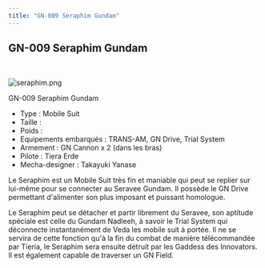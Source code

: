 ```yaml
---
title: "GN-009 Seraphim Gundam"
---
```


GN-009 Seraphim Gundam
----------------------

 


![seraphim.png](/images/stories/saga/gundam00/mechas/s2/celestialbeing/seraphim.png "seraphim.png")


GN-009 Seraphim Gundam


- Type : Mobile Suit  
- Taille :    
- Poids :   
- Equipements embarqués : TRANS-AM, GN Drive, Trial System  
- Armement : GN Cannon x 2 (dans les bras)  
 - Pilote : Tiera Erde  
- Mecha-designer : Takayuki Yanase


Le Seraphim est un Mobile Suit très fin et maniable qui peut se replier sur lui-même pour se connecter au Seravee Gundam. Il possède le GN Drive permettant d'alimenter son plus imposant et puissant homologue.


Le Seraphim peut se détacher et partir librement du Seravee, son aptitude spéciale est celle du Gundam Nadleeh, à savoir le Trial System qui déconnecte instantanément de Veda les mobile suit à portée. Il ne se servira de cette fonction qu'à la fin du combat de manière télécommandée par Tieria, le Seraphim sera ensuite détruit par les Gaddess des Innovators. Il est également capable de traverser un GN Field.

